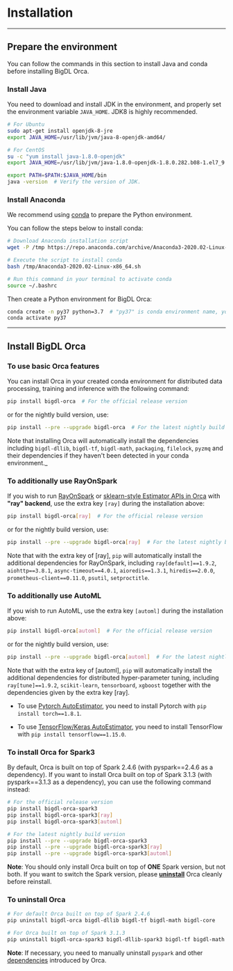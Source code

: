 # Installation

---
## Prepare the environment
You can follow the commands in this section to install Java and conda before installing BigDL Orca.

### Install Java
You need to download and install JDK in the environment, and properly set the environment variable `JAVA_HOME`. JDK8 is highly recommended.

```bash
# For Ubuntu
sudo apt-get install openjdk-8-jre
export JAVA_HOME=/usr/lib/jvm/java-8-openjdk-amd64/

# For CentOS
su -c "yum install java-1.8.0-openjdk"
export JAVA_HOME=/usr/lib/jvm/java-1.8.0-openjdk-1.8.0.282.b08-1.el7_9.x86_64/jre

export PATH=$PATH:$JAVA_HOME/bin
java -version  # Verify the version of JDK.
```

### Install Anaconda
We recommend using [conda](https://docs.conda.io/projects/conda/en/latest/user-guide/install/) to prepare the Python environment.

You can follow the steps below to install conda:
```bash
# Download Anaconda installation script 
wget -P /tmp https://repo.anaconda.com/archive/Anaconda3-2020.02-Linux-x86_64.sh

# Execute the script to install conda
bash /tmp/Anaconda3-2020.02-Linux-x86_64.sh

# Run this command in your terminal to activate conda
source ~/.bashrc
``` 

Then create a Python environment for BigDL Orca:
```bash
conda create -n py37 python=3.7  # "py37" is conda environment name, you can use any name you like.
conda activate py37
```

---
## Install BigDL Orca

### To use basic Orca features
You can install Orca in your created conda environment for distributed data processing, training and inference with the following command:
```bash
pip install bigdl-orca  # For the official release version
```

or for the nightly build version, use:
```bash
pip install --pre --upgrade bigdl-orca  # For the latest nightly build version
```

Note that installing Orca will automatically install the dependencies including `bigdl-dllib`, `bigdl-tf`, `bigdl-math`, `packaging`, `filelock`, `pyzmq` and their dependencies if they haven't been detected in your conda environment._

### To additionally use RayOnSpark

If you wish to run [RayOnSpark](ray.md) or [sklearn-style Estimator APIs in Orca](distributed-training-inference.md) with **"ray" backend**, use the extra key `[ray]` during the installation above:

```bash
pip install bigdl-orca[ray]  # For the official release version
```

or for the nightly build version, use:
```bash
pip install --pre --upgrade bigdl-orca[ray]  # For the latest nightly build version
```

Note that with the extra key of [ray], `pip` will automatically install the additional dependencies for RayOnSpark,
including `ray[default]==1.9.2`, `aiohttp==3.8.1`, `async-timeout==4.0.1`, `aioredis==1.3.1`, `hiredis==2.0.0`, `prometheus-client==0.11.0`, `psutil`,  `setproctitle`.

### To additionally use AutoML

If you wish to run AutoML, use the extra key `[automl]` during the installation above:

```bash
pip install bigdl-orca[automl]  # For the official release version
````

or for the nightly build version, use:
```bash
pip install --pre --upgrade bigdl-orca[automl]  # For the latest nightly build version
```

Note that with the extra key of [automl], `pip` will automatically install the additional dependencies for distributed hyper-parameter tuning,
including `ray[tune]==1.9.2`, `scikit-learn`, `tensorboard`, `xgboost` together with the dependencies given by the extra key [ray].

- To use [Pytorch AutoEstimator](distributed-tuning.md#pytorch-autoestimator), you need to install Pytorch with `pip install torch==1.8.1`.

- To use [TensorFlow/Keras AutoEstimator](distributed-tuning.md#tensorflow-keras-autoestimator), you need to install TensorFlow with `pip install tensorflow==1.15.0`.

### To install Orca for Spark3

By default, Orca is built on top of Spark 2.4.6 (with pyspark==2.4.6 as a dependency). If you want to install Orca built on top of Spark 3.1.3 (with pyspark==3.1.3 as a dependency), you can use the following command instead:

```bash
# For the official release version
pip install bigdl-orca-spark3
pip install bigdl-orca-spark3[ray]
pip install bigdl-orca-spark3[automl]

# For the latest nightly build version
pip install --pre --upgrade bigdl-orca-spark3
pip install --pre --upgrade bigdl-orca-spark3[ray]
pip install --pre --upgrade bigdl-orca-spark3[automl]
```

__Note__: You should only install Orca built on top of __ONE__ Spark version, but not both. If you want to switch the Spark version, please [**uninstall**](#to-uninstall-orca) Orca cleanly before reinstall.

### To uninstall Orca
```bash
# For default Orca built on top of Spark 2.4.6
pip uninstall bigdl-orca bigdl-dllib bigdl-tf bigdl-math bigdl-core

# For Orca built on top of Spark 3.1.3
pip uninstall bigdl-orca-spark3 bigdl-dllib-spark3 bigdl-tf bigdl-math bigdl-core
```

__Note__: If necessary, you need to manually uninstall `pyspark` and other [dependencies](https://github.com/intel-analytics/BigDL/tree/main/python/requirements/orca) introduced by Orca.
